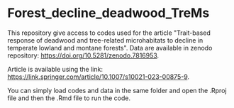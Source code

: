 # Forest_decline_deadwood_TreMs

This repository give access to codes used for the article "Trait-based response of deadwood and tree-related microhabitats to decline in temperate lowland and montane forests".
Data are available in zenodo repository: https://doi.org/10.5281/zenodo.7816953.

Article is available using the link: https://link.springer.com/article/10.1007/s10021-023-00875-9.

You can simply load codes and data in the same folder and open the .Rproj file and then the .Rmd file to run the code.
